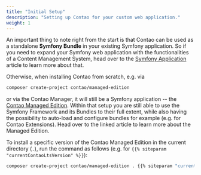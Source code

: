 ```yaml
---
title: "Initial Setup"
description: "Setting up Contao for your custom web application."
weight: 1
---
```



An important thing to note right from the start is that Contao can be used as a 
standalone __Symfony Bundle__ in your existing Symfony application. So if you need
to expand your Symfony web application with the functionalities of a Content Management
System, head over to the [Symfony Application][1] article to learn more about that.

Otherwise, when installing Contao from scratch, e.g. via

```bash
composer create-project contao/managed-edition
```

or via the Contao Manager, it will still be a Symfony application -- the [Contao Managed Edition][2]. 
Within that setup you are still able to use the Symfony Framework and its Bundles 
to their full extent, while also having the possibility to auto-load and configure 
bundles for example (e.g. for Contao Extensions). Head over to the linked article 
to learn more about the Managed Edition.

To install a specific version of the Contao Managed Edition in the current directory (`.`), run the
command as follows (e.g. for `{{% siteparam "currentContaoLtsVersion" %}}`):


```bash
composer create-project contao/managed-edition . {{% siteparam "currentContaoLtsVersion" %}}
```

[1]: symfony-application
[2]: managed-edition
